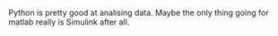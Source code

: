 Python is pretty good at analising data. Maybe the only thing going for matlab really is Simulink after all.
